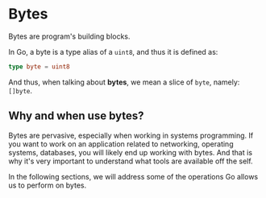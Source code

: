 # Bytes

Bytes are program's building blocks.

In Go, a byte is a type alias of a `uint8`, and thus it is defined as:

```go
type byte = uint8
```

And thus, when talking about **bytes**, we mean a slice of `byte`, namely: `[]byte`.

## Why and when use bytes? 

Bytes are pervasive, especially when working in systems programming. If you want
to work on an application related to networking, operating systems, databases,
you will likely end up working with bytes. And that is why it's very important
to understand what tools are available off the self.

In the following sections, we will address some of the operations Go allows us to
perform on bytes.
